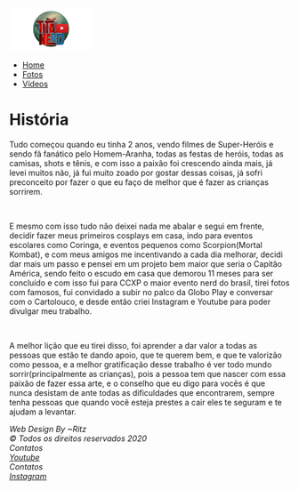 <!DOCTYPE html>
<html lang="pt-br">
    <head>
        <meta charset="utf-8">
        <meta http-equiv="X-UA-Compatible" content="IE=edge">
        <title>Titã Nerd</title>
        <meta name="viewport" content="width=device-width, initial-scale=1">
        <link rel="stylesheet" href="https://maxcdn.bootstrapcdn.com/bootstrap/4.4.1/css/bootstrap.min.css">
        <script src="https://ajax.googleapis.com/ajax/libs/jquery/3.4.1/jquery.min.js"></script>
        <script src="https://cdnjs.cloudflare.com/ajax/libs/popper.js/1.16.0/umd/popper.min.js"></script>
        <script src="https://maxcdn.bootstrapcdn.com/bootstrap/4.4.1/js/bootstrap.min.js"></script>
        <link rel="stylesheet" href="css/stylesheet.css">
    </head>
    <style>
    body {
        background-image: url('IMG/fundo.jpg');
        background-attachment: fixed;
        background-size: cover;
        background-repeat: no-repeat;
        width: 100%;
        height: 100%;
    }
    </style>
    <body>
        <nav class="navbar navbar-expand bg-dark navbar-dark">
            <a class="navbar-brand" href="#">
                <img src="IMG/logo.png" alt="logo" style="width: 150px;">
            </a>
              <ul class="navbar-nav">
                <li class="nav-item">
                  <a class="nav-link" href="index.html">Home</a>
                </li>
                <li class="nav-item">
                  <a class="nav-link" href="fotos.html">Fotos</a>
                </li>
                <li class="nav-item">
                  <a class="nav-link" href="videos.html">Vídeos</a>
                </li>
              </ul>
            </div>
        </nav>
        <main>
            <div class="corpo">
                <h1>História</h1>
                <p>Tudo começou quando eu tinha 2 anos, vendo filmes de Super-Heróis e sendo fã fanático pelo Homem-Aranha, todas as festas de heróis, todas as camisas, shots e tênis, e com isso a paixão foi crescendo ainda mais, já levei muitos 
                   não, já fui muito zoado por gostar dessas coisas, já sofri preconceito por fazer o que eu faço de melhor que é fazer as crianças sorrirem.</p><br>
                <p>E mesmo com isso tudo não deixei nada me abalar e segui em frente, decidir fazer meus primeiros cosplays em casa, indo para eventos escolares
                   como Coringa, e eventos pequenos como Scorpion(Mortal Kombat), e com meus amigos me incentivando a cada dia melhorar, decidi dar mais um passo e pensei
                   em um projeto bem maior que seria o Capitão América, sendo feito o escudo em casa que demorou 11 meses para ser concluído e com isso fui para CCXP o maior
                   evento nerd do brasil, tirei fotos com famosos, fui convidado a subir no palco da Globo Play e conversar com o Cartolouco, e desde então criei Instagram e Youtube 
                   para poder divulgar meu trabalho.</p><br>
                <p>A melhor lição que eu tirei disso, foi aprender a dar valor a todas as pessoas que estão te dando apoio, que te querem bem, e que te valorizão como pessoa,
                    e a melhor gratificação desse trabalho é ver todo mundo sorrir(principalmente as crianças), pois a pessoa tem que nascer com essa paixão de fazer essa 
                    arte, e o conselho que eu digo para vocês é que nunca desistam de ante todas as dificuldades que encontrarem, sempre tenha pessoas que quando você esteja
                    prestes a cair eles te seguram e te ajudam a levantar.</p>
            </div>
        </main>
          <div class="rodape1">
              <address>
                  Web Design By ~Ritz<br>
                  &copy; Todos os direitos reservados 2020
              </address>
          </div>
          <div class="rodape2">
            <address>
                Contatos<br>
               <a href="https://www.youtube.com/channel/UCIs7bp-uTR6I6FUPuFRG-gQ"_blanck>Youtube</a>
            </address>
        </div>
        <div class="rodape3">
          <address>
              Contatos<br>
              <a href="https://www.instagram.com/p/B_nVaFph3Rb/?igshid=1s3k9afgy6inv"_blanck>Instagram</a>
          </address>
      </div>
    </body>
</html>
